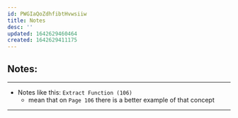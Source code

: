 ```yaml
---
id: PWGIaQoZdhfibtHvwsiiw
title: Notes
desc: ''
updated: 1642629460464
created: 1642629411175
---
```


## Notes:

---

- Notes like this: `Extract Function (106)`
  - mean that on `Page 106` there is a better example of that concept

---
